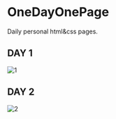 # OneDayOnePage
Daily personal html&amp;css pages.

## DAY 1
![1](http://i1.piimg.com/567571/f950123821b4bcbf.png)
## DAY 2
![2](http://i2.buimg.com/567571/a29bba6849e2b7bd.png)
